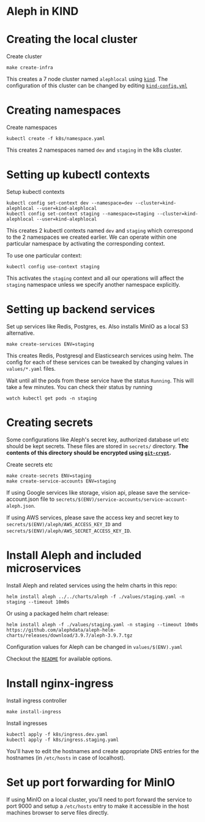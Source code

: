 # Aleph in KIND

# Creating the local cluster

Create cluster

```
make create-infra
```

This creates a 7 node cluster named `alephlocal` using [`kind`](https://kind.sigs.k8s.io/). The configuration
of this cluster can be changed by editing [`kind-config.yml`](kind-config.yml)

# Creating namespaces

Create namespaces

```
kubectl create -f k8s/namespace.yaml
```

This creates 2 namespaces named `dev` and `staging` in the k8s cluster.

# Setting up kubectl contexts

Setup kubectl contexts

```
kubectl config set-context dev --namespace=dev --cluster=kind-alephlocal --user=kind-alephlocal
kubectl config set-context staging --namespace=staging --cluster=kind-alephlocal --user=kind-alephlocal
```

This creates 2 kubectl contexts named `dev` and `staging` which correspond to the 2 namespaces we created earlier.
We can operate within one particular namespace by activating the corresponding context.

To use one particular context:

```
kubectl config use-context staging
```

This activates the `staging` context and all our operations will affect the `staging` namespace unless we specify another namespace explicitly.

# Setting up backend services

Set up services like Redis, Postgres, es. Also installs MinIO as a local S3 alternative.

```
make create-services ENV=staging
```

This creates Redis, Postgresql and Elasticsearch services using helm. The config for each of these services can be tweaked by changing values in `values/*.yaml` files.

Wait until all the pods from these service have the status `Running`. This will take a few minutes. You can check their status by running

```
watch kubectl get pods -n staging
```

# Creating secrets

Some configurations like Aleph's secret key, authorized database url etc should be kept secrets. These files are
stored in `secrets/` directory. **The contents of this directory should be encrypted using [`git-crypt`](https://github.com/AGWA/git-crypt).**

Create secrets etc

```
make create-secrets ENV=staging
make create-service-accounts ENV=staging
```

If using Google services like storage, vision api, please save the service-account.json file to `secrets/$(ENV)/service-accounts/service-account-aleph.json`.

If using AWS services, please save the access key and secret key to `secrets/$(ENV)/aleph/AWS_ACCESS_KEY_ID` and `secrets/$(ENV)/aleph/AWS_SECRET_ACCESS_KEY_ID`.

# Install Aleph and included microservices

Install Aleph and related services using the helm charts in this repo:

```
helm install aleph ../../charts/aleph -f ./values/staging.yaml -n staging --timeout 10m0s
```

Or using a packaged helm chart release:

```
helm install aleph -f ./values/staging.yaml -n staging --timeout 10m0s https://github.com/alephdata/aleph-helm-charts/releases/download/3.9.7/aleph-3.9.7.tgz
```

Configuration values for Aleph can be changed in `values/$(ENV).yaml`

Checkout the [`README`](../../charts/aleph/README.md) for available options.

# Install nginx-ingress

Install ingress controller

```
make install-ingress
```

Install ingresses

```
kubectl apply -f k8s/ingress.dev.yaml
kubectl apply -f k8s/ingress.staging.yaml
```

You'll have to edit the hostnames and create appropriate DNS entries for the hostnames (in `/etc/hosts` in case of localhost).

# Set up port forwarding for MinIO

If using MinIO on a local cluster, you'll need to port forward the service to port 9000 and setup a `/etc/hosts` entry to make it accessible in the host machines browser to serve files directly.
